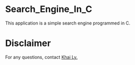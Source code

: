 # Search_Engine_In_C

This application is a simple search engine programmed in C.

# Disclaimer

For any questions, contact <a href="https://github.com/khl7" target="target">Khai Ly.</a>   
